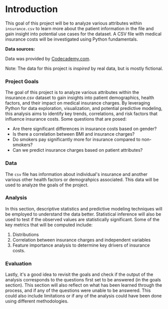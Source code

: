# Introduction

This goal of this project will be to analyze various attributes within `insurance.csv` to learn more about the patient information in the file and gain insight into potential use cases for the dataset. A CSV file with medical insurance costs will be investigated using Python fundamentals.

**Data sources:**

Data was provided by [Codecademy.com](https://www.codecademy.com).

Note: The data for this project is *inspired* by real data, but is mostly fictional.

### Project Goals

The goal of this project is to analyze various attributes within the insurance.csv dataset to gain insights into patient demographics, health factors, and their impact on medical insurance charges. By leveraging Python for data exploration, visualization, and potential predictive modeling, this analysis aims to identify key trends, correlations, and risk factors that influence insurance costs. Some questions that are posed:

- Are there significant differences in insurance costs based on gender?
- Is there a correlation between BMI and insurance charges?
- Do smokers pay significantly more for insurance compared to non-smokers?
- Can we predict insurance charges based on patient attributes?

### Data

The `csv` file has information about individual's insurance and another various other health factors or demograhpics associated. This data will be used to analyze the goals of the project.

### Analysis

In this section, descriptive statistics and predictive modeling techniques will be employed to understand the data better. Statistical inference will also be used to test if the observed values are statistically significant. Some of the key metrics that will be computed include:

1. Distributions
1. Correlation between insurance charges and independent variables
1. Feature importance analysis to determine key drivers of insurance costs.

### Evaluation

Lastly, it's a good idea to revisit the goals and check if the output of the analysis corresponds to the questions first set to be answered (in the goals section). This section will also reflect on what has been learned through the process, and if any of the questions were unable to be answered. This could also include limitations or if any of the analysis could have been done using different methodologies.
